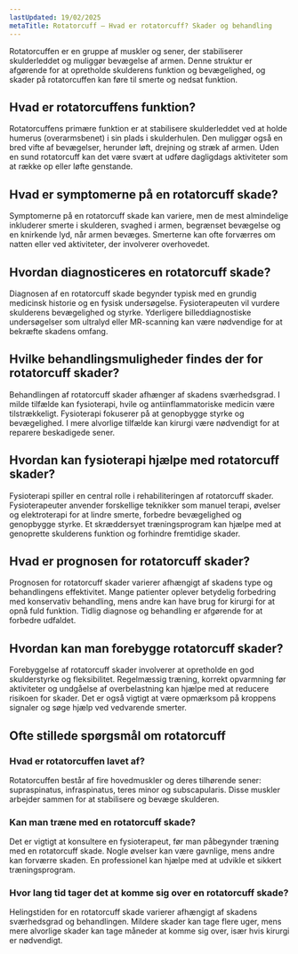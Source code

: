 ```yaml
---
lastUpdated: 19/02/2025
metaTitle: Rotatorcuff – Hvad er rotatorcuff? Skader og behandling
---
```


Rotatorcuffen er en gruppe af muskler og sener, der stabiliserer skulderleddet og muliggør bevægelse af armen. Denne struktur er afgørende for at opretholde skulderens funktion og bevægelighed, og skader på rotatorcuffen kan føre til smerte og nedsat funktion.

## Hvad er rotatorcuffens funktion?

Rotatorcuffens primære funktion er at stabilisere skulderleddet ved at holde humerus (overarmsbenet) i sin plads i skulderhulen. Den muliggør også en bred vifte af bevægelser, herunder løft, drejning og stræk af armen. Uden en sund rotatorcuff kan det være svært at udføre dagligdags aktiviteter som at række op eller løfte genstande.

## Hvad er symptomerne på en rotatorcuff skade?

Symptomerne på en rotatorcuff skade kan variere, men de mest almindelige inkluderer smerte i skulderen, svaghed i armen, begrænset bevægelse og en knirkende lyd, når armen bevæges. Smerterne kan ofte forværres om natten eller ved aktiviteter, der involverer overhovedet.

## Hvordan diagnosticeres en rotatorcuff skade?

Diagnosen af en rotatorcuff skade begynder typisk med en grundig medicinsk historie og en fysisk undersøgelse. Fysioterapeuten vil vurdere skulderens bevægelighed og styrke. Yderligere billeddiagnostiske undersøgelser som ultralyd eller MR-scanning kan være nødvendige for at bekræfte skadens omfang.

## Hvilke behandlingsmuligheder findes der for rotatorcuff skader?

Behandlingen af rotatorcuff skader afhænger af skadens sværhedsgrad. I milde tilfælde kan fysioterapi, hvile og antiinflammatoriske medicin være tilstrækkeligt. Fysioterapi fokuserer på at genopbygge styrke og bevægelighed. I mere alvorlige tilfælde kan kirurgi være nødvendigt for at reparere beskadigede sener.

## Hvordan kan fysioterapi hjælpe med rotatorcuff skader?

Fysioterapi spiller en central rolle i rehabiliteringen af rotatorcuff skader. Fysioterapeuter anvender forskellige teknikker som manuel terapi, øvelser og elektroterapi for at lindre smerte, forbedre bevægelighed og genopbygge styrke. Et skræddersyet træningsprogram kan hjælpe med at genoprette skulderens funktion og forhindre fremtidige skader.

## Hvad er prognosen for rotatorcuff skader?

Prognosen for rotatorcuff skader varierer afhængigt af skadens type og behandlingens effektivitet. Mange patienter oplever betydelig forbedring med konservativ behandling, mens andre kan have brug for kirurgi for at opnå fuld funktion. Tidlig diagnose og behandling er afgørende for at forbedre udfaldet.

## Hvordan kan man forebygge rotatorcuff skader?

Forebyggelse af rotatorcuff skader involverer at opretholde en god skulderstyrke og fleksibilitet. Regelmæssig træning, korrekt opvarmning før aktiviteter og undgåelse af overbelastning kan hjælpe med at reducere risikoen for skader. Det er også vigtigt at være opmærksom på kroppens signaler og søge hjælp ved vedvarende smerter.

## Ofte stillede spørgsmål om rotatorcuff

### Hvad er rotatorcuffen lavet af?

Rotatorcuffen består af fire hovedmuskler og deres tilhørende sener: supraspinatus, infraspinatus, teres minor og subscapularis. Disse muskler arbejder sammen for at stabilisere og bevæge skulderen.

### Kan man træne med en rotatorcuff skade?

Det er vigtigt at konsultere en fysioterapeut, før man påbegynder træning med en rotatorcuff skade. Nogle øvelser kan være gavnlige, mens andre kan forværre skaden. En professionel kan hjælpe med at udvikle et sikkert træningsprogram.

### Hvor lang tid tager det at komme sig over en rotatorcuff skade?

Helingstiden for en rotatorcuff skade varierer afhængigt af skadens sværhedsgrad og behandlingen. Mildere skader kan tage flere uger, mens mere alvorlige skader kan tage måneder at komme sig over, især hvis kirurgi er nødvendigt.
